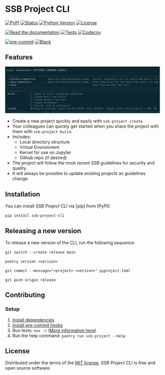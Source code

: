 # SSB Project CLI

[![PyPI](https://img.shields.io/pypi/v/ssb-project-cli.svg)][pypi status]
[![Status](https://img.shields.io/pypi/status/ssb-project-cli.svg)][pypi status]
[![Python Version](https://img.shields.io/pypi/pyversions/ssb-project-cli)][pypi status]
[![License](https://img.shields.io/pypi/l/ssb-project-cli)][license]

[![Read the documentation](https://img.shields.io/badge/docs-Github%20Pages-purple)](https://statisticsnorway.github.io/ssb-project-cli/)
[![Tests](https://github.com/statisticsnorway/ssb-project-cli/workflows/Tests/badge.svg)][tests]
[![Codecov](https://codecov.io/gh/statisticsnorway/ssb-project-cli/branch/main/graph/badge.svg)][codecov]

[![pre-commit](https://img.shields.io/badge/pre--commit-enabled-brightgreen?logo=pre-commit&logoColor=white)][pre-commit]
[![Black](https://img.shields.io/badge/code%20style-black-000000.svg)][black]

[pypi status]: https://pypi.org/project/ssb-project-cli/
[read the docs]: https://ssb-project-cli.readthedocs.io/
[tests]: https://github.com/statisticsnorway/ssb-project-cli/actions?workflow=Tests
[codecov]: https://app.codecov.io/gh/statisticsnorway/ssb-project-cli
[pre-commit]: https://github.com/pre-commit/pre-commit
[black]: https://github.com/psf/black

## Features

![Help text](docs/assets/cli_help_screenshot.png)

- Create a new project quickly and easily with `ssb-project create`.
- Your colleagues can quickly get started when you share the project with them with `ssb-project build`.
- Includes:
  - Local directory structure
  - Virtual Environment
  - Kernel for use on Jupyter
  - Github repo (if desired)
- The project will follow the most recent SSB guidelines for security and quality.
- It will always be possible to update existing projects as guidelines change.

## Installation

You can install _SSB Project CLI_ via [pip] from [PyPI]:

```console
pip install ssb-project-cli
```

## Releasing a new version

To release a new version of the CLI, run the following sequence.

```console
git switch --create release main
```

```console
poetry version <version>
```

```console
git commit --message="<project> <version>" pyproject.toml
```

```console
git push origin release
```

## Contributing

### Setup

1. [Install dependencies](https://cookiecutter-hypermodern-python.readthedocs.io/en/latest/guide.html#installation)
1. [Install pre-commit hooks](https://cookiecutter-hypermodern-python.readthedocs.io/en/latest/guide.html#running-pre-commit-from-git)
1. Run tests: `nox -r` ([More information here](https://cookiecutter-hypermodern-python.readthedocs.io/en/latest/guide.html#using-nox))
1. Run the help command: `poetry run ssb-project --help`

## License

Distributed under the terms of the [MIT license][license],
_SSB Project CLI_ is free and open source software.

<!-- github-only -->

[license]: https://github.com/statisticsnorway/ssb-project-cli/blob/main/LICENSE
